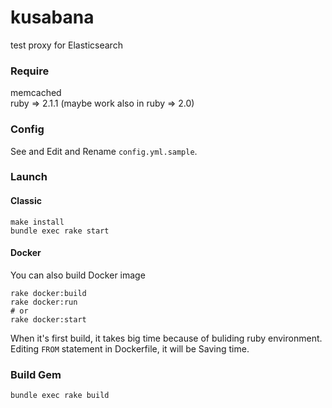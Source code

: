 kusabana
========
test proxy for Elasticsearch

### Require
memcached  
ruby => 2.1.1 (maybe work also in ruby => 2.0)

### Config
See and Edit and Rename `config.yml.sample`.

### Launch
#### Classic
    make install
    bundle exec rake start

#### Docker
You can also build Docker image
    
    rake docker:build
    rake docker:run
    # or
    rake docker:start

When it's first build, it takes big time because of buliding ruby environment.
Editing `FROM` statement in Dockerfile, it will be Saving time.

### Build Gem
    bundle exec rake build

